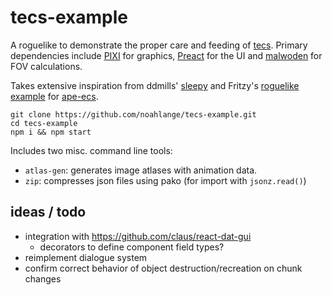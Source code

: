 # tecs-example

A roguelike to demonstrate the proper care and feeding of [tecs](https://github.com/noahlange/tecs). Primary dependencies include [PIXI](https://pixijs.io/) for graphics, [Preact](https://preactjs.com/) for the UI and [malwoden](https://malwoden.com/) for FOV calculations.

Takes extensive inspiration from ddmills' [sleepy](https://github.com/ddmills/sleepy)
and Fritzy's [roguelike example](https://github.com/fritzy/ecs-js-example) for [ape-ecs](https://github.com/fritzy/ape-ecs).

```
git clone https://github.com/noahlange/tecs-example.git
cd tecs-example
npm i && npm start
```

Includes two misc. command line tools:

- `atlas-gen`: generates image atlases with animation data.
- `zip`: compresses json files using pako (for import with `jsonz.read()`)

## ideas / todo

- integration with https://github.com/claus/react-dat-gui
  - decorators to define component field types?
- reimplement dialogue system
- confirm correct behavior of object destruction/recreation on chunk changes
